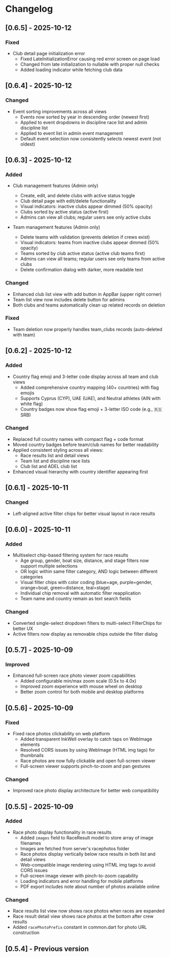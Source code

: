 # Changelog

## [0.6.5] - 2025-10-12

### Fixed
- Club detail page initialization error
  - Fixed LateInitializationError causing red error screen on page load
  - Changed from late initialization to nullable with proper null checks
  - Added loading indicator while fetching club data

## [0.6.4] - 2025-10-12

### Changed
- Event sorting improvements across all views
  - Events now sorted by year in descending order (newest first)
  - Applied to event dropdowns in discipline race list and admin discipline list
  - Applied to event list in admin event management
  - Default event selection now consistently selects newest event (not oldest)

## [0.6.3] - 2025-10-12

### Added
- Club management features (Admin only)
  - Create, edit, and delete clubs with active status toggle
  - Club detail page with edit/delete functionality
  - Visual indicators: inactive clubs appear dimmed (50% opacity)
  - Clubs sorted by active status (active first)
  - Admins can view all clubs; regular users see only active clubs

- Team management features (Admin only)
  - Delete teams with validation (prevents deletion if crews exist)
  - Visual indicators: teams from inactive clubs appear dimmed (50% opacity)
  - Teams sorted by club active status (active club teams first)
  - Admins can view all teams; regular users see only teams from active clubs
  - Delete confirmation dialog with darker, more readable text

### Changed
- Enhanced club list view with add button in AppBar (upper right corner)
- Team list view now includes delete button for admins
- Both clubs and teams automatically clean up related records on deletion

### Fixed
- Team deletion now properly handles team_clubs records (auto-deleted with team)

## [0.6.2] - 2025-10-12

### Added
- Country flag emoji and 3-letter code display across all team and club views
  - Added comprehensive country mapping (40+ countries) with flag emojis
  - Supports Cyprus (CYP), UAE (UAE), and Neutral athletes (AIN with white flag)
  - Country badges now show flag emoji + 3-letter ISO code (e.g., 🇷🇸 SRB)

### Changed
- Replaced full country names with compact flag + code format
- Moved country badges before team/club names for better readability
- Applied consistent styling across all views:
  - Race results list and detail views
  - Team list and discipline race lists
  - Club list and ADEL club list
- Enhanced visual hierarchy with country identifier appearing first

## [0.6.1] - 2025-10-11

### Changed
- Left-aligned active filter chips for better visual layout in race results

## [0.6.0] - 2025-10-11

### Added
- Multiselect chip-based filtering system for race results
  - Age group, gender, boat size, distance, and stage filters now support multiple selections
  - OR logic within same filter category, AND logic between different categories
  - Visual filter chips with color coding (blue=age, purple=gender, orange=boat, green=distance, teal=stage)
  - Individual chip removal with automatic filter reapplication
  - Team name and country remain as text search fields

### Changed
- Converted single-select dropdown filters to multi-select FilterChips for better UX
- Active filters now display as removable chips outside the filter dialog

## [0.5.7] - 2025-10-09

### Improved
- Enhanced full-screen race photo viewer zoom capabilities
  - Added configurable min/max zoom scale (0.5x to 4.0x)
  - Improved zoom experience with mouse wheel on desktop
  - Better zoom control for both mobile and desktop platforms

## [0.5.6] - 2025-10-09

### Fixed
- Fixed race photos clickability on web platform
  - Added transparent InkWell overlay to catch taps on WebImage elements
  - Resolved CORS issues by using WebImage (HTML img tags) for thumbnails
  - Race photos are now fully clickable and open full-screen viewer
  - Full-screen viewer supports pinch-to-zoom and pan gestures

### Changed
- Improved race photo display architecture for better web compatibility

## [0.5.5] - 2025-10-09

### Added
- Race photo display functionality in race results
  - Added `images` field to RaceResult model to store array of image filenames
  - Images are fetched from server's racephotos folder
  - Race photos display vertically below race results in both list and detail views
  - Web-compatible image rendering using HTML img tags to avoid CORS issues
  - Full-screen image viewer with pinch-to-zoom capability
  - Loading indicators and error handling for mobile platforms
  - PDF export includes note about number of photos available online

### Changed
- Race results list view now shows race photos when races are expanded
- Race result detail view shows race photos at the bottom after crew results
- Added `racePhotoPrefix` constant in common.dart for photo URL construction

## [0.5.4] - Previous version

